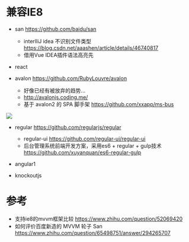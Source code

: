 # 兼容IE8

- san <https://github.com/baidu/san>

  - interlliJ idea 不识别文件类型 <https://blog.csdn.net/aaashen/article/details/46740817>
  - 借用Vue IDEA插件语法高亮先

- react

- avalon <https://github.com/RubyLouvre/avalon>

  - 好像已经有被放弃的趋势...
  - <http://avalonjs.coding.me/>
  - 基于 avalon2 的 SPA 脚手架 <https://github.com/xxapp/ms-bus>

![](https://pic4.zhimg.com/80/v2-3ad18522a77e7e759c969efd6b130c7d_hd.jpg)

- regular <https://github.com/regularjs/regular>

  - regular-ui <https://github.com/regular-ui/regular-ui>
  - 后台管理系统前端开发方案，采用es6 + regular + gulp技术 <https://github.com/xuyanquan/es6-regular-gulp>

- angular1

- knockoutjs

# 参考

- 支持ie8的mvvm框架比较 <https://www.zhihu.com/question/52069420>
- 如何评价百度新造的 MVVM 轮子 San <https://www.zhihu.com/question/65498751/answer/294265707>
